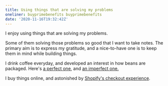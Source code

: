 ```yaml
---
title: Using things that are solving my problems
oneliner: buyprimebenefits buyprimebenefits
date: '2020-11-16T19:32:42Z'
---
```


I enjoy using things that are solving my problems.

Some of them solving those problems so good that I want to take notes. The primary aim is to express my gratitude, and a nice-to-have one is to keep them in mind while building things.

I drink coffee everyday, and developed an interest in how beans are packaged. Here's [a perfect one](./coffee-bean-package-perfect.md), and
[an imperfect one.](./coffee-bean-package-not-perfect.md)

I buy things online, and astonished by [Shopify's checkout experience](./how-to-design-a-checkout-experience.md).
